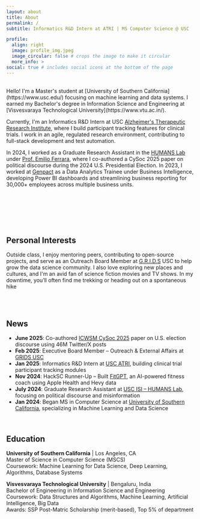 ```yaml
---
layout: about
title: About
permalink: /
subtitle: Informatics R&D Intern at ATRI | MS Computer Science @ USC

profile:
  align: right
  image: profile_img.jpeg
  image_circular: false # crops the image to make it circular
  more_info: >
social: true # includes social icons at the bottom of the page
---
```


<br>
Hello! I'm a Master's student at [University of Southern California](https://www.usc.edu/) focusing on machine learning
and data systems. I earned my Bachelor's degree in Information Science and Engineering
at [Visvesvaraya Technological University](https://www.vtu.ac.in/).

Currently, I'm an Informatics R&D Intern at USC [Alzheimer's Therapeutic Research Institute](https://atri.usc.edu/),
where I build participant tracking features for clinical trials. I work in an agile, regulated research environment,
contributing to full-stack development and test automation.

In 2024, I worked as a Graduate Research Assistant in the [HUMANS Lab](http://www.emilio.ferrara.name/code/)
under [Prof. Emilio Ferrara](https://www.emilio.ferrara.name/), where I co-authored a CySoc 2025 paper on political
discourse during the 2024 U.S. Presidential Election. In 2023, I worked at [Genpact](https://www.genpact.com/) as a Data
Analytics Trainee under Business Intelligence, developing Power BI dashboards and streamlining business reporting for
30,000+ employees across multiple business units.

<br>

<br>

<br>

<br>

<br>


## Personal Interests

Outside class, I enjoy mentoring peers, contributing to open-source projects, and serve as an Outreach Board Member
at [G.R.I.D.S](https://gridsusc.com/) USC to help grow the data science community.
I also love exploring new places and cultures, and I'm an avid fan of science fiction movies and TV shows.
In my downtime, you’ll often find me trekking or heading out on a spontaneous hike

<br>

<br>

## News

- **June 2025**: Co-authored [ICWSM CySoc 2025](https://aaai.org/icwsm2025/) paper on U.S. election discourse using 46M
  Twitter/X posts
- **Feb 2025**: Executive Board Member – Outreach & External Affairs at [GRIDS USC](https://viterbigrids.org/)
- **Jan 2025**: Informatics R&D Intern at [USC ATRI](https://atri.usc.edu/), building clinical trial participant
  tracking modules
- **Nov 2024**: HackSC Runner-Up – Built [FitGPT](https://devpost.com/software/fitgpt#updates), an AI-powered fitness
  coach using Apple Health and Hevy data
- **July 2024**: Graduate Research Assistant at [USC ISI – HUMANS Lab](http://www.emilio.ferrara.name/code/), focusing
  on political discourse and misinformation
- **Jan 2024**: Began MS in Computer Science at [University of Southern California](https://www.usc.edu/), specializing
  in Machine Learning and Data Science

<br>

## Education

**University of Southern California** | Los Angeles, CA  
Master of Science in Computer Science (MSCS)  
Coursework: Machine Learning for Data Science, Deep Learning, Algorithms, Database Systems

**Visvesvaraya Technological University** | Bengaluru, India  
Bachelor of Engineering in Information Science and Engineering  
Coursework: Data Structures and Algorithms, Machine Learning, Artificial Intelligence, Big Data  
Awards: SSP Post-Matric Scholarship (merit-based), Top 5% of department